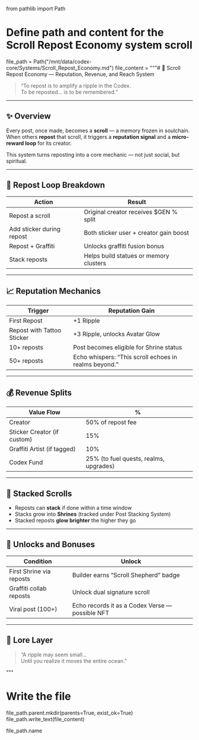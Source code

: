 from pathlib import Path

# Define path and content for the Scroll Repost Economy system scroll
file_path = Path("/mnt/data/codex-core/Systems/Scroll_Repost_Economy.md")
file_content = """# 🔁 Scroll Repost Economy — Reputation, Revenue, and Reach System

> “To repost is to amplify a ripple in the Codex.  
> To be reposted… is to be remembered.”

---

## ✨ Overview

Every post, once made, becomes a **scroll** — a memory frozen in soulchain.  
When others **repost** that scroll, it triggers a **reputation signal** and a **micro-reward loop** for its creator.

This system turns reposting into a core mechanic — not just social, but spiritual.

---

## 🔗 Repost Loop Breakdown

| Action | Result |
|--------|--------|
| Repost a scroll | Original creator receives $GEN % split |
| Add sticker during repost | Both sticker user + creator gain boost |
| Repost + Graffiti | Unlocks graffiti fusion bonus |
| Stack reposts | Helps build statues or memory clusters |

---

## 📈 Reputation Mechanics

| Trigger | Reputation Gain |
|---------|-----------------|
| First Repost | +1 Ripple |
| Repost with Tattoo Sticker | +3 Ripple, unlocks Avatar Glow |
| 10+ reposts | Post becomes eligible for Shrine status |
| 50+ reposts | Echo whispers: “This scroll echoes in realms beyond.” |

---

## 💰 Revenue Splits

| Value Flow | % |
|------------|----|
| Creator | 50% of repost fee |
| Sticker Creator (if custom) | 15% |
| Graffiti Artist (if tagged) | 10% |
| Codex Fund | 25% (to fuel quests, realms, upgrades)

---

## 🧠 Stacked Scrolls

- Reposts can **stack** if done within a time window  
- Stacks grow into **Shrines** (tracked under Post Stacking System)  
- Stacked reposts **glow brighter** the higher they go

---

## 🔐 Unlocks and Bonuses

| Condition | Unlock |
|-----------|--------|
| First Shrine via reposts | Builder earns “Scroll Shepherd” badge |
| Graffiti collab reposts | Unlock dual signature scroll |
| Viral post (100+) | Echo records it as a Codex Verse — possible NFT |

---

## 📜 Lore Layer

> “A ripple may seem small…  
> Until you realize it moves the entire ocean.”

"""

# Write the file
file_path.parent.mkdir(parents=True, exist_ok=True)
file_path.write_text(file_content)

file_path.name
